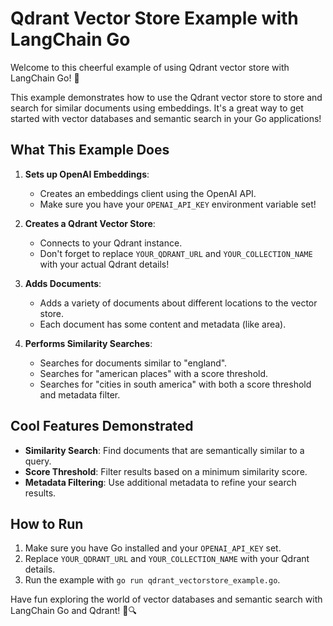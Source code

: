 # Qdrant Vector Store Example with LangChain Go

Welcome to this cheerful example of using Qdrant vector store with LangChain Go! 🎉

This example demonstrates how to use the Qdrant vector store to store and search for similar documents using embeddings. It's a great way to get started with vector databases and semantic search in your Go applications!

## What This Example Does

1. **Sets up OpenAI Embeddings**: 
   - Creates an embeddings client using the OpenAI API.
   - Make sure you have your `OPENAI_API_KEY` environment variable set!

2. **Creates a Qdrant Vector Store**:
   - Connects to your Qdrant instance.
   - Don't forget to replace `YOUR_QDRANT_URL` and `YOUR_COLLECTION_NAME` with your actual Qdrant details!

3. **Adds Documents**:
   - Adds a variety of documents about different locations to the vector store.
   - Each document has some content and metadata (like area).

4. **Performs Similarity Searches**:
   - Searches for documents similar to "england".
   - Searches for "american places" with a score threshold.
   - Searches for "cities in south america" with both a score threshold and metadata filter.

## Cool Features Demonstrated

- **Similarity Search**: Find documents that are semantically similar to a query.
- **Score Threshold**: Filter results based on a minimum similarity score.
- **Metadata Filtering**: Use additional metadata to refine your search results.

## How to Run

1. Make sure you have Go installed and your `OPENAI_API_KEY` set.
2. Replace `YOUR_QDRANT_URL` and `YOUR_COLLECTION_NAME` with your Qdrant details.
3. Run the example with `go run qdrant_vectorstore_example.go`.

Have fun exploring the world of vector databases and semantic search with LangChain Go and Qdrant! 🚀🔍
